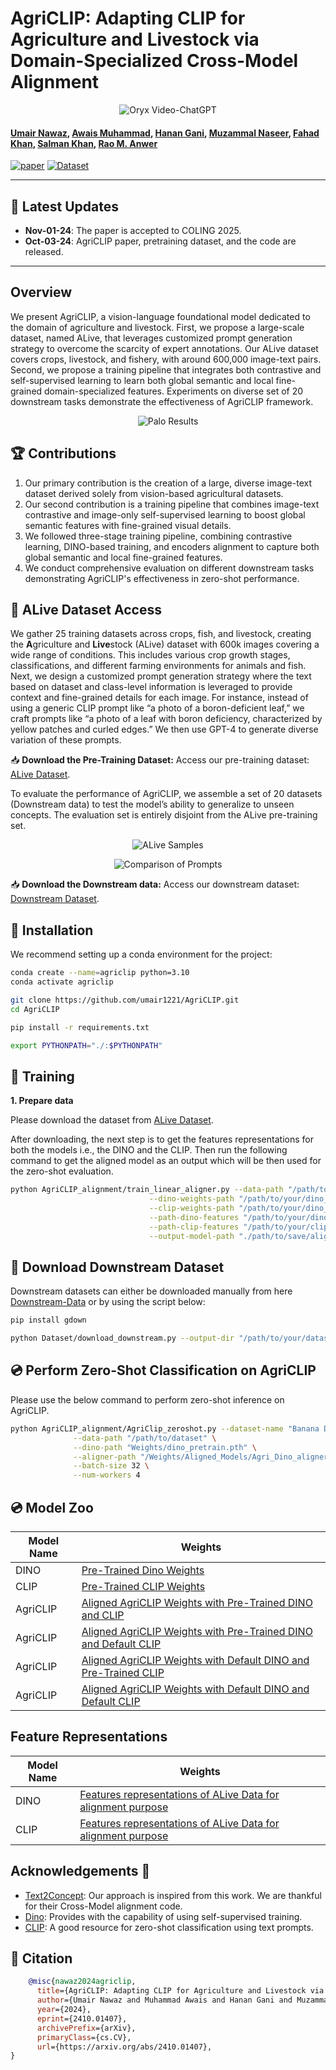 # AgriCLIP: Adapting CLIP for Agriculture and Livestock via Domain-Specialized Cross-Model Alignment

<p align="center">
    <img src="https://i.imgur.com/waxVImv.png" alt="Oryx Video-ChatGPT">
</p>

#### [Umair Nawaz](https://scholar.google.com/citations?user=w7N4wSYAAAAJ&hl=en), [Awais Muhammad](https://scholar.google.com/citations?user=bA-9t1cAAAAJ&hl=en), [Hanan Gani](https://hananshafi.github.io/), [Muzammal Naseer](https://muzammal-naseer.com/), [Fahad Khan](https://sites.google.com/view/fahadkhans/home), [Salman Khan](https://salman-h-khan.github.io/), [Rao M. Anwer](https://scholar.google.fi/citations?user=_KlvMVoAAAAJ&hl=en)



[![paper](https://img.shields.io/badge/arXiv-Paper-<COLOR>.svg)](https://arxiv.org/abs/2410.01407)
[![Dataset](https://img.shields.io/badge/Dataset-Access-87CEEB)](https://mbzuaiac-my.sharepoint.com/:f:/g/personal/umair_nawaz_mbzuai_ac_ae/Ev3ZGFeLw8JPkda2RcRv_e0BR6yx25Hr0Pgrxdg6rrNOsA?e=CIuCb5)

---

## 📢 Latest Updates

- **Nov-01-24**: The paper is accepted to COLING 2025.
- **Oct-03-24**: AgriCLIP paper, pretraining dataset, and the code are released.

---

## Overview

We present AgriCLIP, a vision-language foundational model dedicated to the domain of agriculture and livestock. First, we propose a large-scale dataset, named ALive, that leverages customized prompt generation strategy to overcome the scarcity of expert annotations. Our ALive dataset covers crops, livestock, and fishery, with around 600,000 image-text pairs. Second, we propose a training pipeline that integrates both contrastive and self-supervised learning to learn both global semantic and local fine-grained domain-specialized features. Experiments on diverse set of 20 downstream tasks demonstrate the effectiveness of AgriCLIP framework.


<p align="center">
  <img src="images/AgriCLIP.png" alt="Palo Results">
</p>


## 🏆 Contributions
1. Our primary contribution is the creation of a large, diverse image-text dataset derived solely from vision-based agricultural datasets. 
2. Our second contribution is a training pipeline that combines image-text contrastive and image-only self-supervised learning to boost global semantic features with fine-grained visual details.
3. We followed three-stage training pipeline, combining contrastive learning, DINO-based training, and encoders alignment to capture both global semantic and local fine-grained features.
4. We conduct comprehensive evaluation on different downstream tasks demonstrating AgriCLIP's effectiveness in zero-shot performance.

## 📂 ALive Dataset Access
We gather 25 training datasets across crops, fish, and livestock, creating the **A**griculture and **Live**stock (ALive) dataset with 600k images covering a wide range of conditions. This includes various crop growth stages, classifications, and different farming environments for animals and fish. Next, we design a customized prompt generation strategy where the text based on dataset and class-level information is leveraged to provide context and fine-grained details for each image. For instance, instead of using a generic CLIP prompt like “a photo of a boron-deficient leaf,” we craft prompts like “a photo of a leaf with boron deficiency, characterized by yellow patches and curled edges.” We then use GPT-4 to generate diverse variation of these prompts.

📥 **Download the Pre-Training Dataset:** Access our pre-training dataset: [ALive Dataset](https://mbzuaiac-my.sharepoint.com/:f:/g/personal/umair_nawaz_mbzuai_ac_ae/Ev3ZGFeLw8JPkda2RcRv_e0BR6yx25Hr0Pgrxdg6rrNOsA?e=CIuCb5).

To evaluate the performance of AgriCLIP, we assemble a set of 20 datasets (Downstream data) to test the model’s ability to generalize to unseen concepts. The evaluation set is entirely disjoint from the ALive pre-training set. 

<p align="center">
  <img src="images/Ablation_Datasets_Abl.png" alt="ALive Samples">
</p>

<p align="center">
  <img src="images/Prompts-Comparison.png" alt="Comparison of Prompts">
</p>

📥 **Download the Downstream data:** Access our downstream dataset: [Downstream Dataset](https://mbzuaiac-my.sharepoint.com/:f:/g/personal/umair_nawaz_mbzuai_ac_ae/Eopq16hBlqpCuGv0UYqqRkIBRryT9Pum3HxtgWN4YJAWqg?e=XwdvVa).




<!-- ## 🧠 Model Zoo
| Model Name       | HuggingFace Link                                     |
|------------------|------------------------------------------------------|
| MobilePALO-1.7B  | [MBZUAI/MobilePALO-1.7B](https://huggingface.co/MBZUAI/MobilePALO-1.7B) |
| PALO-7B          | [MBZUAI/PALO-7B](https://huggingface.co/MBZUAI/PALO-7B)   |
| PALO-13B         | [MBZUAI/PALO-13B](https://huggingface.co/MBZUAI/PALO-13B) |
 -->

## 🔧 Installation
We recommend setting up a conda environment for the project:

```bash
conda create --name=agriclip python=3.10
conda activate agriclip

git clone https://github.com/umair1221/AgriCLIP.git
cd AgriCLIP

pip install -r requirements.txt

export PYTHONPATH="./:$PYTHONPATH"
```


## 🚋 Training
**1. Prepare data**

Please download the dataset from [ALive Dataset](https://mbzuaiac-my.sharepoint.com/:f:/g/personal/umair_nawaz_mbzuai_ac_ae/Evc0EuEPvtdJuNYm7gmHVwQBbbI26UILyiQts137dZXMFQ?e=capaMN).


After downloading, the next step is to get the features representations for both the models i.e., the DINO and the CLIP.
Then run the following command to get the aligned model as an output which will be then used for the zero-shot evaluation.
```bash
python AgriCLIP_alignment/train_linear_aligner.py --data-path "/path/to/your/dataset" \
                               --dino-weights-path "/path/to/your/dino_pretrain.pth" \
                               --clip-weights-path "/path/to/your/dino_pretrain.pth" \
                               --path-dino-features "/path/to/your/dino_features.npy" \
                               --path-clip-features "/path/to/your/clip_features.npy" \
                               --output-model-path "./path/to/save/aligned_model.pth"
```

## 🔧 Download Downstream Dataset
Downstream datasets can either be downloaded manually from here [Downstream-Data](https://mbzuaiac-my.sharepoint.com/:f:/g/personal/umair_nawaz_mbzuai_ac_ae/Eopq16hBlqpCuGv0UYqqRkIBRryT9Pum3HxtgWN4YJAWqg?e=2PfqgH) or by using the script below:

```bash
pip install gdown 

python Dataset/download_downstream.py --output-dir "/path/to/your/dataset/storage"

```
## 💿 Perform Zero-Shot Classification on AgriCLIP
Please use the below command to perform zero-shot inference on AgriCLIP.

```bash
python AgriCLIP_alignment/AgriClip_zeroshot.py --dataset-name "Banana Deficiency" \
              --data-path "/path/to/dataset" \
              --dino-path "Weights/dino_pretrain.pth" \
              --aligner-path "/Weights/Aligned_Models/Agri_Dino_aligner_DPT_CPT.pth" \
              --batch-size 32 \
              --num-workers 4

```



## 💿 Model Zoo

| Model Name       | Weights                                                       |
|------------------|-------------------------------------------------------------------------|
| DINO  | [Pre-Trained Dino Weights](https://mbzuaiac-my.sharepoint.com/:u:/g/personal/umair_nawaz_mbzuai_ac_ae/EaMwAZzvW6xBpVNv539sZ0kBlU7usSPyzZGj2gwUYPz7wg?e=kcai5A) |
| CLIP  | [Pre-Trained CLIP Weights](https://mbzuaiac-my.sharepoint.com/:u:/g/personal/umair_nawaz_mbzuai_ac_ae/EQDAP4euPbNFvrRJr0Ns4AgBzdY1KHyiw0U1tM92I4eUvg?e=KxbbSb) |
| AgriCLIP         | [Aligned AgriCLIP Weights with Pre-Trained DINO and CLIP](https://mbzuaiac-my.sharepoint.com/:u:/g/personal/umair_nawaz_mbzuai_ac_ae/EaSxj1qqeblBoK-e4ye7JjUBxpKjUvtRzHf0V5cTSpnDyA?e=ukhngF)                 |
| AgriCLIP         | [Aligned AgriCLIP Weights with Pre-Trained DINO and Default CLIP](https://mbzuaiac-my.sharepoint.com/:u:/g/personal/umair_nawaz_mbzuai_ac_ae/EYdN0JsOcLdPpqcBplxK7PwBkyG1w2nib_fNVR6F06ndwA?e=pHbT1X)                 |
| AgriCLIP         | [Aligned AgriCLIP Weights with Default DINO and Pre-Trained CLIP](https://mbzuaiac-my.sharepoint.com/:u:/g/personal/umair_nawaz_mbzuai_ac_ae/ET02EORvYOJMmiEikmq6TCkByUzBc-AyxLGjlyDZoa3p9w?e=fKqyQj)                 |
| AgriCLIP         | [Aligned AgriCLIP Weights with Default DINO and Default CLIP](https://mbzuaiac-my.sharepoint.com/:u:/g/personal/umair_nawaz_mbzuai_ac_ae/ERKuUr7UW_lPtdw755_xK4UBnLVYr1G7qEutAnObLJ9QPg?e=k7sTax)                 |


## Feature Representations
| Model Name       | Weights                                                       |
|------------------|-------------------------------------------------------------------------|
| DINO  | [Features representations of ALive Data for alignment purpose](https://mbzuaiac-my.sharepoint.com/:u:/g/personal/umair_nawaz_mbzuai_ac_ae/EdZlaeWmuFNPnjoshCtI3A0Bb_xWSt0slydHw_VVARjnLg?e=qC1NOV) |
| CLIP  | [Features representations of ALive Data for alignment purpose](https://mbzuaiac-my.sharepoint.com/:u:/g/personal/umair_nawaz_mbzuai_ac_ae/EWm2lNa2c9tNg9G37UoirQcBRADyJb6RlQfSQkckuYiLKQ?e=w85sNL)                 |



## Acknowledgements :pray:

+ [Text2Concept](https://github.com/k1rezaei/Text-to-concept): Our approach is inspired from this work. We are thankful for their Cross-Model alignment code.
+ [Dino](https://github.com/facebookresearch/dino): Provides with the capability of using self-supervised training.
+ [CLIP](https://github.com/mlfoundations/open_clip): A good resource for zero-shot classification using text prompts.


## 📜 Citation
```bibtex
    @misc{nawaz2024agriclip,
      title={AgriCLIP: Adapting CLIP for Agriculture and Livestock via Domain-Specialized Cross-Model Alignment}, 
      author={Umair Nawaz and Muhammad Awais and Hanan Gani and Muzammal Naseer and Fahad Khan and Salman Khan and Rao Muhammad Anwer},
      year={2024},
      eprint={2410.01407},
      archivePrefix={arXiv},
      primaryClass={cs.CV},
      url={https://arxiv.org/abs/2410.01407}, 
}
```
